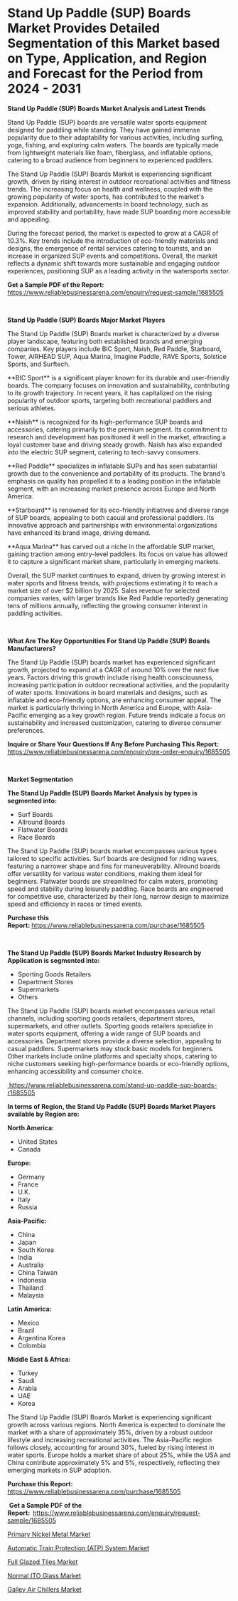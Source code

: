 <p><h1>Stand Up Paddle (SUP) Boards Market Provides Detailed Segmentation of this Market based on Type, Application, and Region and Forecast for the Period from 2024 - 2031</h1></p><p><strong>Stand Up Paddle (SUP) Boards Market Analysis and Latest Trends</strong></p>
<p><p>Stand Up Paddle (SUP) boards are versatile water sports equipment designed for paddling while standing. They have gained immense popularity due to their adaptability for various activities, including surfing, yoga, fishing, and exploring calm waters. The boards are typically made from lightweight materials like foam, fiberglass, and inflatable options, catering to a broad audience from beginners to experienced paddlers.</p><p>The Stand Up Paddle (SUP) Boards Market is experiencing significant growth, driven by rising interest in outdoor recreational activities and fitness trends. The increasing focus on health and wellness, coupled with the growing popularity of water sports, has contributed to the market's expansion. Additionally, advancements in board technology, such as improved stability and portability, have made SUP boarding more accessible and appealing.</p><p>During the forecast period, the market is expected to grow at a CAGR of 10.3%. Key trends include the introduction of eco-friendly materials and designs, the emergence of rental services catering to tourists, and an increase in organized SUP events and competitions. Overall, the market reflects a dynamic shift towards more sustainable and engaging outdoor experiences, positioning SUP as a leading activity in the watersports sector.</p></p>
<p><strong>Get a Sample PDF of the Report:&nbsp;</strong> <a href="https://www.reliablebusinessarena.com/enquiry/request-sample/1685505?utm_campaign=1331&utm_medium=2&utm_source=Github&utm_content=ia&utm_term=12102024&utm_id=stand-up-paddle-sup-boards">https://www.reliablebusinessarena.com/enquiry/request-sample/1685505</a></p>
<p>&nbsp;</p>
<p><strong>Stand Up Paddle (SUP) Boards Major Market Players</strong></p>
<p><p>The Stand Up Paddle (SUP) Boards market is characterized by a diverse player landscape, featuring both established brands and emerging companies. Key players include BIC Sport, Naish, Red Paddle, Starboard, Tower, AIRHEAD SUP, Aqua Marina, Imagine Paddle, RAVE Sports, Solstice Sports, and Surftech.</p><p>**BIC Sport** is a significant player known for its durable and user-friendly boards. The company focuses on innovation and sustainability, contributing to its growth trajectory. In recent years, it has capitalized on the rising popularity of outdoor sports, targeting both recreational paddlers and serious athletes.</p><p>**Naish** is recognized for its high-performance SUP boards and accessories, catering primarily to the premium segment. Its commitment to research and development has positioned it well in the market, attracting a loyal customer base and driving steady growth. Naish has also expanded into the electric SUP segment, catering to tech-savvy consumers.</p><p>**Red Paddle** specializes in inflatable SUPs and has seen substantial growth due to the convenience and portability of its products. The brand's emphasis on quality has propelled it to a leading position in the inflatable segment, with an increasing market presence across Europe and North America.</p><p>**Starboard** is renowned for its eco-friendly initiatives and diverse range of SUP boards, appealing to both casual and professional paddlers. Its innovative approach and partnerships with environmental organizations have enhanced its brand image, driving demand.</p><p>**Aqua Marina** has carved out a niche in the affordable SUP market, gaining traction among entry-level paddlers. Its focus on value has allowed it to capture a significant market share, particularly in emerging markets.</p><p>Overall, the SUP market continues to expand, driven by growing interest in water sports and fitness trends, with projections estimating it to reach a market size of over $2 billion by 2025. Sales revenue for selected companies varies, with larger brands like Red Paddle reportedly generating tens of millions annually, reflecting the growing consumer interest in paddling activities.</p></p>
<p>&nbsp;</p>
<p><strong>What Are The Key Opportunities For Stand Up Paddle (SUP) Boards Manufacturers?</strong></p>
<p><p>The Stand Up Paddle (SUP) boards market has experienced significant growth, projected to expand at a CAGR of around 10% over the next five years. Factors driving this growth include rising health consciousness, increasing participation in outdoor recreational activities, and the popularity of water sports. Innovations in board materials and designs, such as inflatable and eco-friendly options, are enhancing consumer appeal. The market is particularly thriving in North America and Europe, with Asia-Pacific emerging as a key growth region. Future trends indicate a focus on sustainability and increased customization, catering to diverse consumer preferences.</p></p>
<p><strong>Inquire or Share Your Questions If Any Before Purchasing This Report:</strong> <a href="https://www.reliablebusinessarena.com/enquiry/pre-order-enquiry/1685505?utm_campaign=1331&utm_medium=2&utm_source=Github&utm_content=ia&utm_term=12102024&utm_id=stand-up-paddle-sup-boards">https://www.reliablebusinessarena.com/enquiry/pre-order-enquiry/1685505</a></p>
<p>&nbsp;</p>
<p><strong>Market Segmentation</strong></p>
<p><strong>The Stand Up Paddle (SUP) Boards Market Analysis by types is segmented into:</strong></p>
<p><ul><li>Surf Boards</li><li>Allround Boards</li><li>Flatwater Boards</li><li>Race Boards</li></ul></p>
<p><p>The Stand Up Paddle (SUP) boards market encompasses various types tailored to specific activities. Surf boards are designed for riding waves, featuring a narrower shape and fins for maneuverability. Allround boards offer versatility for various water conditions, making them ideal for beginners. Flatwater boards are streamlined for calm waters, promoting speed and stability during leisurely paddling. Race boards are engineered for competitive use, characterized by their long, narrow design to maximize speed and efficiency in races or timed events.</p></p>
<p><strong>Purchase this Report:&nbsp;</strong><a href="https://www.reliablebusinessarena.com/purchase/1685505?utm_campaign=1331&utm_medium=2&utm_source=Github&utm_content=ia&utm_term=12102024&utm_id=stand-up-paddle-sup-boards">https://www.reliablebusinessarena.com/purchase/1685505</a></p>
<p>&nbsp;</p>
<p><strong>The Stand Up Paddle (SUP) Boards Market Industry Research by Application is segmented into:</strong></p>
<p><ul><li>Sporting Goods Retailers</li><li>Department Stores</li><li>Supermarkets</li><li>Others</li></ul></p>
<p><p>The Stand Up Paddle (SUP) boards market encompasses various retail channels, including sporting goods retailers, department stores, supermarkets, and other outlets. Sporting goods retailers specialize in water sports equipment, offering a wide range of SUP boards and accessories. Department stores provide a diverse selection, appealing to casual paddlers. Supermarkets may stock basic models for beginners. Other markets include online platforms and specialty shops, catering to niche customers seeking high-performance boards or eco-friendly options, enhancing accessibility and consumer choice.</p></p>
<p><a href="https://www.reliablebusinessarena.com/stand-up-paddle-sup-boards-r1685505?utm_campaign=1331&utm_medium=2&utm_source=Github&utm_content=ia&utm_term=12102024&utm_id=stand-up-paddle-sup-boards">&nbsp;https://www.reliablebusinessarena.com/stand-up-paddle-sup-boards-r1685505</a></p>
<p><strong>In terms of Region, the Stand Up Paddle (SUP) Boards Market Players available by Region are:</strong></p>
<p>
    <p> <strong> North America: </strong>
        <ul>
            <li>United States</li>
            <li>Canada</li>
        </ul>
        </p> 
    <p> <strong> Europe: </strong>
        <ul>
            <li>Germany</li>
            <li>France</li>
            <li>U.K.</li>
            <li>Italy</li>
            <li>Russia</li>
        </ul>
        </p> 
    <p> <strong> Asia-Pacific: </strong>
        <ul>
            <li>China</li>
            <li>Japan</li>
            <li>South Korea</li>
            <li>India</li>
            <li>Australia</li>
            <li>China Taiwan</li>
            <li>Indonesia</li>
            <li>Thailand</li>
            <li>Malaysia</li>
        </ul>
        </p> 
    <p> <strong> Latin America: </strong>
        <ul>
            <li>Mexico</li>
            <li>Brazil</li>
            <li>Argentina Korea</li>
            <li>Colombia</li>
        </ul>
        </p> 
    <p> <strong> Middle East & Africa: </strong>
        <ul>
            <li>Turkey</li>
            <li>Saudi</li>
            <li>Arabia</li>
            <li>UAE</li>
            <li>Korea</li>
        </ul>
    </p>
    </p>
<p><p>The Stand Up Paddle (SUP) Boards Market is experiencing significant growth across various regions. North America is expected to dominate the market with a share of approximately 35%, driven by a robust outdoor lifestyle and increasing recreational activities. The Asia-Pacific region follows closely, accounting for around 30%, fueled by rising interest in water sports. Europe holds a market share of about 25%, while the USA and China contribute approximately 5% and 5%, respectively, reflecting their emerging markets in SUP adoption.</p></p>
<p><strong>Purchase this Report: </strong><a href="https://www.reliablebusinessarena.com/purchase/1685505?utm_campaign=1331&utm_medium=2&utm_source=Github&utm_content=ia&utm_term=12102024&utm_id=stand-up-paddle-sup-boards">https://www.reliablebusinessarena.com/purchase/1685505</a></p>
<p>&nbsp;<strong>Get a Sample PDF of the Report:&nbsp;&nbsp;</strong><a href="https://www.reliablebusinessarena.com/enquiry/request-sample/1685505?utm_campaign=1331&utm_medium=2&utm_source=Github&utm_content=ia&utm_term=12102024&utm_id=stand-up-paddle-sup-boards">https://www.reliablebusinessarena.com/enquiry/request-sample/1685505</a></p>
<p><strong></strong></p>
<p><p><a href="https://github.com/joannesouthgate/Market-Research-Report-List-5/blob/main/primary-nickel-metal-market.md?utm_campaign=1331&utm_medium=2&utm_source=Github&utm_content=ia&utm_term=12102024&utm_id=stand-up-paddle-sup-boards">Primary Nickel Metal Market</a></p><p><a href="https://www.linkedin.com/pulse/market-leaders-laggards-global-automatic-train-protection-4ea7c?utm_campaign=1331&utm_medium=2&utm_source=Github&utm_content=ia&utm_term=12102024&utm_id=stand-up-paddle-sup-boards">Automatic Train Protection (ATP) System Market</a></p><p><a href="https://www.linkedin.com/pulse/full-glazed-tiles-market-global-insights-regional-analysis-gfnsc?utm_campaign=1331&utm_medium=2&utm_source=Github&utm_content=ia&utm_term=12102024&utm_id=stand-up-paddle-sup-boards">Full Glazed Tiles Market</a></p><p><a href="https://www.linkedin.com/pulse/normal-ito-glass-market-outlook-share-analysis-growth-trends-lklec?utm_campaign=1331&utm_medium=2&utm_source=Github&utm_content=ia&utm_term=12102024&utm_id=stand-up-paddle-sup-boards">Normal ITO Glass Market</a></p><p><a href="https://www.linkedin.com/pulse/decoding-galley-air-chillers-market-signals-growth-algorithms-sts1e?utm_campaign=1331&utm_medium=2&utm_source=Github&utm_content=ia&utm_term=12102024&utm_id=stand-up-paddle-sup-boards">Galley Air Chillers Market</a></p></p>